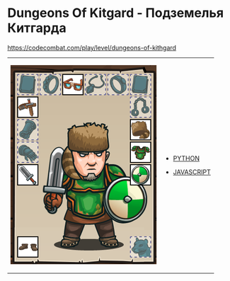 # Dungeons Of Kitgard - Подземелья Китгарда

https://codecombat.com/play/level/dungeons-of-kithgard
<table>
<tr>
<td>

![Hero Picture](hero.png?raw=true "Hero Picture")

</td>
<td>
<ul>
<li>

[PYTHON](DungeonsOfKitgard.py)

</li>
<li>

[JAVASCRIPT](DungeonsOfKitgard.js)

</li>
</td>
</tr>
<table>